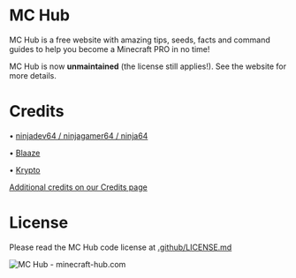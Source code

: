 # MC Hub
MC Hub is a free website with amazing tips, seeds, facts and command guides to help you become a Minecraft PRO in no time!

MC Hub is now **unmaintained** (the license still applies!). See the website for more details.

# Credits

• [ninjadev64 / ninjagamer64 / ninja64](https://github.com/ninjadev64)

• [Blaaze](https://github.com/HBBX11)

• [Krypto](https://github.com/KryptoYT)

[Additional credits on our Credits page](https://minecraft-hub.com/credits)

# License

Please read the MC Hub code license at [.github/LICENSE.md](https://github.com/MC-Hub-Official/MC-Hub/blob/master/.github/LICENSE.md)

![MC Hub - minecraft-hub.com](https://exf.minecraft-hub.com/logos/achievement.png)
